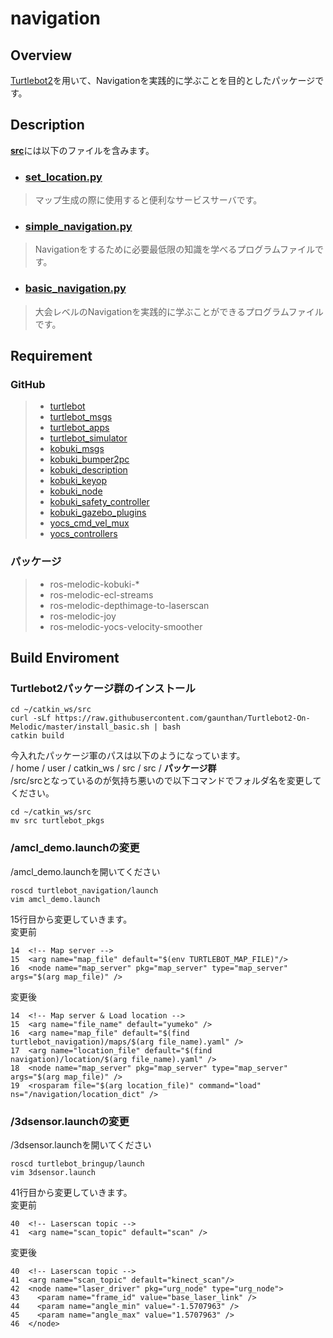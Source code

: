 # navigation
## Overview
[Turtlebot2](https://www.turtlebot.com/turtlebot2/)を用いて、Navigationを実践的に学ぶことを目的としたパッケージです。

## Description
[**src**](./src)には以下のファイルを含みます。
- ### [set_location.py](./src/set_location.py)
> マップ生成の際に使用すると便利なサービスサーバです。

- ### [simple_navigation.py](./src/simple_navigation.py)
> Navigationをするために必要最低限の知識を学べるプログラムファイルです。

- ### [basic_navigation.py](./src/basic_navigation.py)
> 大会レベルのNavigationを実践的に学ぶことができるプログラムファイルです。

## Requirement
### GitHub
>- [turtlebot](https://github.com/turtlebot/turtlebot)
>- [turtlebot_msgs](https://github.com/turtlebot/turtlebot_msgs)
>- [turtlebot_apps](https://github.com/turtlebot/turtlebot_apps)
>- [turtlebot_simulator](https://github.com/turtlebot/turtlebot_simulator)
>- [kobuki_msgs](https://github.com/yujinrobot/kobuki_msgs)
>- [kobuki_bumper2pc](https://github.com/yujinrobot/kobuki/tree/melodic/kobuki_bumper2pc)
>- [kobuki_description](https://github.com/yujinrobot/kobuki/tree/melodic/kobuki_description)
>- [kobuki_keyop](https://github.com/yujinrobot/kobuki/tree/melodic/kobuki_keyop)
>- [kobuki_node](https://github.com/yujinrobot/kobuki/tree/melodic/kobuki_node)
>- [kobuki_safety_controller](https://github.com/yujinrobot/kobuki/tree/melodic/kobuki_safety_controller)
>- [kobuki_gazebo_plugins](https://github.com/yujinrobot/kobuki_desktop/tree/melodic/kobuki_gazebo_plugins)
>- [yocs_cmd_vel_mux](https://github.com/yujinrobot/yujin_ocs/tree/devel/yocs_cmd_vel_mux)
>- [yocs_controllers](https://github.com/yujinrobot/yujin_ocs/tree/devel/yocs_controllers)
### パッケージ
>- ros-melodic-kobuki-*
>- ros-melodic-ecl-streams
>- ros-melodic-depthimage-to-laserscan
>- ros-melodic-joy
>- ros-melodic-yocs-velocity-smoother

## Build Enviroment

### Turtlebot2パッケージ群のインストール

```
cd ~/catkin_ws/src
curl -sLf https://raw.githubusercontent.com/gaunthan/Turtlebot2-On-Melodic/master/install_basic.sh | bash
catkin build
```

今入れたパッケージ軍のパスは以下のようになっています。 </br>
/ home / user / catkin_ws / src / src / **パッケージ群** </br>
/src/srcとなっているのが気持ち悪いので以下コマンドでフォルダ名を変更してください。

```
cd ~/catkin_ws/src
mv src turtlebot_pkgs
````

### /amcl_demo.launchの変更
/amcl_demo.launchを開いてください

```
roscd turtlebot_navigation/launch
vim amcl_demo.launch
```

15行目から変更していきます。 </br>
変更前

```
14  <!-- Map server -->
15  <arg name="map_file" default="$(env TURTLEBOT_MAP_FILE)"/>
16  <node name="map_server" pkg="map_server" type="map_server" args="$(arg map_file)" />
```

変更後

```
14  <!-- Map server & Load location -->
15  <arg name="file_name" default="yumeko" />
16  <arg name="map_file" default="$(find turtlebot_navigation)/maps/$(arg file_name).yaml" />
17  <arg name="location_file" default="$(find navigation)/location/$(arg file_name).yaml" />
18  <node name="map_server" pkg="map_server" type="map_server" args="$(arg map_file)" />
19  <rosparam file="$(arg location_file)" command="load" ns="/navigation/location_dict" />
```

### /3dsensor.launchの変更
/3dsensor.launchを開いてください

```
roscd turtlebot_bringup/launch
vim 3dsensor.launch
```

41行目から変更していきます。 </br>
変更前

```
40  <!-- Laserscan topic -->
41  <arg name="scan_topic" default="scan" />
```

変更後

```
40  <!-- Laserscan topic -->
41  <arg name="scan_topic" default="kinect_scan"/>
42  <node name="laser_driver" pkg="urg_node" type="urg_node">
43    <param name="frame_id" value="base_laser_link" />
44    <param name="angle_min" value="-1.5707963" />
45    <param name="angle_max" value="1.5707963" />
46  </node>
 ```
